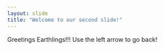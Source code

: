 ```yaml
---
layout: slide
title: "Welcome to our second slide!"
---
```

Greetings Earthlings!!!
Use the left arrow to go back!
